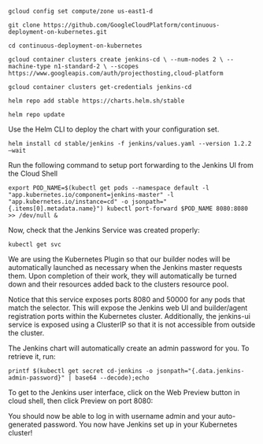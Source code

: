 `gcloud config set compute/zone us-east1-d`

`git clone https://github.com/GoogleCloudPlatform/continuous-deployment-on-kubernetes.git`

`cd continuous-deployment-on-kubernetes`

`gcloud container clusters create jenkins-cd \
--num-nodes 2 \
--machine-type n1-standard-2 \
--scopes https://www.googleapis.com/auth/projecthosting,cloud-platform`

`gcloud container clusters get-credentials jenkins-cd`

`helm repo add stable https://charts.helm.sh/stable`

`helm repo update`

Use the Helm CLI to deploy the chart with your configuration set.

`helm install cd stable/jenkins -f jenkins/values.yaml --version 1.2.2 –wait`

Run the following command to setup port forwarding to the Jenkins UI from the Cloud Shell

`export POD_NAME=$(kubectl get pods --namespace default -l "app.kubernetes.io/component=jenkins-master" -l "app.kubernetes.io/instance=cd" -o jsonpath="{.items[0].metadata.name}")
kubectl port-forward $POD_NAME 8080:8080 >> /dev/null &`

Now, check that the Jenkins Service was created properly:

`kubectl get svc`

We are using the Kubernetes Plugin so that our builder nodes will be automatically launched as necessary when the Jenkins master requests them. Upon completion of their work, they will automatically be turned down and their resources added back to the clusters resource pool.

Notice that this service exposes ports 8080 and 50000 for any pods that match the selector. This will expose the Jenkins web UI and builder/agent registration ports within the Kubernetes cluster. Additionally, the jenkins-ui service is exposed using a ClusterIP so that it is not accessible from outside the cluster.

The Jenkins chart will automatically create an admin password for you. To retrieve it, run:

`printf $(kubectl get secret cd-jenkins -o jsonpath="{.data.jenkins-admin-password}" | base64 --decode);echo`

To get to the Jenkins user interface, click on the Web Preview button in cloud shell, then click Preview on port 8080:

You should now be able to log in with username admin and your auto-generated password.
You now have Jenkins set up in your Kubernetes cluster!
